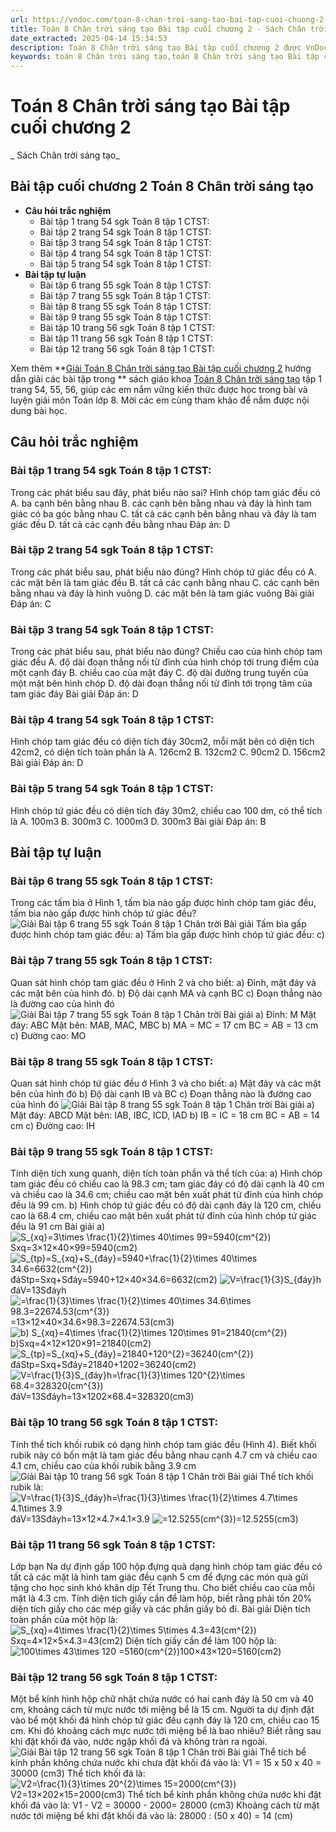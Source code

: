 ```yaml
---
url: https://vndoc.com/toan-8-chan-troi-sang-tao-bai-tap-cuoi-chuong-2-295462
title: Toán 8 Chân trời sáng tạo Bài tập cuối chương 2 - Sách Chân trời sáng tạo - VnDoc.com
date_extracted: 2025-04-14 15:34:53
description: Toán 8 Chân trời sáng tạo Bài tập cuối chương 2 được VnDoc biên soạn lời giải nhằm giúp các em nắm được nội dung Bài tập cuối chương, Toán 8 sách Chân trời sáng tạo. Mời các em tham khảo lời giải
keywords: toán 8 Chân trời sáng tạo,toán 8 Chân trời sáng tạo Bài tập cuối chương 2,toán 8 Chân trời sáng tạo Bài tập cuối chương,toán lớp 8 Chân trời sáng tạo,giải toán 8 Chân trời sáng tạo,giải sgk toán 8 Chân trời sáng tạo,sgk toán 8 Chân trời sáng tạo,sách giáo khoa toán 8 Chân trời sáng tạo,toán 8 Bài tập cuối chương 2,bài tập cuối chương 2 lớp 8,bài tập cuối chương 2 toán 8 chân trời sáng tạo,bài tập cuối chương 2 toán 8
---
```


# Toán 8 Chân trời sáng tạo Bài tập cuối chương 2
 _ Sách Chân trời sáng tạo_
## Bài tập cuối chương 2 Toán 8 Chân trời sáng tạo
  * **Câu hỏi trắc nghiệm**
    * Bài tập 1 trang 54 sgk Toán 8 tập 1 CTST: 
    * Bài tập 2 trang 54 sgk Toán 8 tập 1 CTST: 
    * Bài tập 3 trang 54 sgk Toán 8 tập 1 CTST: 
    * Bài tập 4 trang 54 sgk Toán 8 tập 1 CTST: 
    * Bài tập 5 trang 54 sgk Toán 8 tập 1 CTST: 
  * **Bài tập tự luận**
    * Bài tập 6 trang 55 sgk Toán 8 tập 1 CTST: 
    * Bài tập 7 trang 55 sgk Toán 8 tập 1 CTST: 
    * Bài tập 8 trang 55 sgk Toán 8 tập 1 CTST: 
    * Bài tập 9 trang 55 sgk Toán 8 tập 1 CTST: 
    * Bài tập 10 trang 56 sgk Toán 8 tập 1 CTST: 
    * Bài tập 11 trang 56 sgk Toán 8 tập 1 CTST:
    * Bài tập 12 trang 56 sgk Toán 8 tập 1 CTST: 

Xem thêm
**[Giải Toán 8 Chân trời sáng tạo Bài tập cuối chương 2](<https://vndoc.com/toan-8-chan-troi-sang-tao-bai-tap-cuoi-chuong-2-295462>) hướng dẫn giải các bài tập trong ** sách giáo khoa [Toán 8 Chân trời sáng tạo](<https://vndoc.com/toan-8-chan-troi-sang-tao>) tập 1 trang 54, 55, 56, giúp các em nắm vững kiến thức được học trong bài và luyện giải môn Toán lớp 8. Mời các em cùng tham khảo để nắm được nội dung bài học.
## Câu hỏi trắc nghiệm
### **Bài tập 1 trang 54 sgk Toán 8 tập 1 CTST:**
Trong các phát biểu sau đây, phát biểu nào sai?
Hình chóp tam giác đều có
A. ba cạnh bên bằng nhau
B. các cạnh bên bằng nhau và đáy là hình tam giác có ba góc bằng nhau
C. tất cả các cạnh bên bằng nhau và đáy là tam giác đều
D. tất cả các cạnh đều bằng nhau
Đáp án: D
### **Bài tập 2 trang 54 sgk Toán 8 tập 1 CTST:**
Trong các phát biểu sau, phát biểu nào đúng?
Hình chóp tứ giác đều có
A. các mặt bên là tam giác đều
B. tất cả các cạnh bằng nhau
C. các cạnh bên bằng nhau và đáy là hình vuông
D. các mặt bên là tam giác vuông
Bài giải
Đáp án: C
### **Bài tập 3 trang 54 sgk Toán 8 tập 1 CTST:**
Trong các phát biểu sau, phát biểu nào đúng?
Chiều cao của hình chóp tam giác đều
A. độ dài đoạn thẳng nối từ đỉnh của hình chóp tới trung điểm của một cạnh đáy
B. chiều cao của mặt đáy
C. độ dài đường trung tuyến của một mặt bên hình chóp
D. độ dài đoạn thẳng nối từ đỉnh tới trọng tâm của tam giác đáy
Bài giải
Đáp án: D
### **Bài tập 4 trang 54 sgk Toán 8 tập 1 CTST:**
Hình chóp tam giác đều có diện tích đáy 30cm2, mỗi mặt bên có diện tích 42cm2, có diện tích toàn phần là
A. 126cm2
B. 132cm2
C. 90cm2
D. 156cm2
Bài giải
Đáp án: D
### **Bài tập 5 trang 54 sgk Toán 8 tập 1 CTST:**
Hình chóp tứ giác đều có diện tích đáy 30m2, chiều cao 100 dm, có thể tích là
A. 100m3
B. 300m3
C. 1000m3
D. 300m3
Bài giải
Đáp án: B
## Bài tập tự luận
### **Bài tập 6 trang 55 sgk Toán 8 tập 1 CTST:**
Trong các tấm bìa ở Hình 1, tấm bìa nào gấp được hình chóp tam giác đều, tấm bìa nào gấp được hình chóp tứ giác đều?
![Giải Bài tập 6 trang 55 sgk Toán 8 tập 1 Chân trời](https://i.vdoc.vn/data/image/2023/04/26/anh-3-5.png)
Bài giải
Tấm bìa gấp được hình chóp tam giác đều: a\)
Tấm bìa gấp được hình chóp tứ giác đều: c\)
### **Bài tập 7 trang 55 sgk Toán 8 tập 1 CTST:**
Quan sát hình chóp tam giác đều ở Hình 2 và cho biết:
a\) Đỉnh, mặt đáy và các mặt bên của hình đó.
b\) Độ dài cạnh MA và cạnh BC
c\) Đoạn thẳng nào là đường cao của hình đó
![Giải Bài tập 7 trang 55 sgk Toán 8 tập 1 Chân trời](https://i.vdoc.vn/data/image/2023/04/26/anh-3-6.png)
Bài giải
a\) Đỉnh: M
Mặt đáy: ABC
Mặt bên: MAB, MAC, MBC
b\) MA = MC = 17 cm
BC = AB = 13 cm
c\) Đường cao: MO
### **Bài tập 8 trang 55 sgk Toán 8 tập 1 CTST:**
Quan sát hình chóp tứ giác đều ở Hình 3 và cho biết:
a\) Mặt đáy và các mặt bên của hình đó
b\) Độ dài cạnh IB và BC
c\) Đoạn thẳng nào là đường cao của hình đó
![Giải Bài tập 8 trang 55 sgk Toán 8 tập 1 Chân trời](https://i.vdoc.vn/data/image/2023/04/26/anh-3-7.png)
Bài giải
a\) Mặt đáy: ABCD
Mặt bên: IAB, IBC, ICD, IAD
b\) IB = IC = 18 cm
BC = AB = 14 cm
c\) Đường cao: IH
### **Bài tập 9 trang 55 sgk Toán 8 tập 1 CTST:**
Tính diện tích xung quanh, diện tích toàn phần và thể tích của:
a\) Hình chóp tam giác đều có chiều cao là 98.3 cm; tam giác đáy có độ dài cạnh là 40 cm và chiều cao là 34.6 cm; chiều cao mặt bên xuất phát từ đỉnh của hình chóp đều là 99 cm.
b\) Hình chóp tứ giác đều có độ dài cạnh đáy là 120 cm, chiều cao là 68.4 cm, chiều cao mặt bên xuất phát từ đỉnh của hình chóp tứ giác đều là 91 cm
Bài giải
a\) ![S_{xq}=3\\times \\frac{1}{2}\\times 40\\times 99=5940\(cm^{2}\)](https://i.vdoc.vn/data/image/blank.png)Sxq=3×12×40×99=5940\(cm2\)
![S_{tp}=S_{xq}+S_{đáy}=5940+\\frac{1}{2}\\times 40\\times 34.6=6632\(cm^{2}\)](https://i.vdoc.vn/data/image/blank.png)đáStp=Sxq+Sđáy=5940+12×40×34.6=6632\(cm2\)
![V=\\frac{1}{3}S_{đáy}h](https://i.vdoc.vn/data/image/blank.png)đáV=13Sđáyh
![=\\frac{1}{3}\\times \\frac{1}{2}\\times 40\\times 34.6\\times 98.3=22674.53\(cm^{3}\)](https://i.vdoc.vn/data/image/blank.png)=13×12×40×34.6×98.3=22674.53\(cm3\)
![b\) S_{xq}=4\\times \\frac{1}{2}\\times 120\\times 91=21840\(cm^{2}\)](https://i.vdoc.vn/data/image/blank.png)b\)Sxq=4×12×120×91=21840\(cm2\)
![S_{tp}=S_{xq}+S_{đáy}=21840+120^{2}=36240\(cm^{2}\)](https://i.vdoc.vn/data/image/blank.png)đáStp=Sxq+Sđáy=21840+1202=36240\(cm2\)
![V=\\frac{1}{3}S_{đáy}h=\\frac{1}{3}\\times 120^{2}\\times 68.4=328320\(cm^{3}\)](https://i.vdoc.vn/data/image/blank.png)đáV=13Sđáyh=13×1202×68.4=328320\(cm3\)
### **Bài tập 10 trang 56 sgk Toán 8 tập 1 CTST:**
Tính thể tích khối rubik có dạng hình chóp tam giác đều \(Hình 4\). Biết khối rubik này có bốn mặt là tam giác đều bằng nhau cạnh 4.7 cm và chiều cao 4.1 cm, chiều cao của khối rubik bằng 3.9 cm
![Giải Bài tập 10 trang 56 sgk Toán 8 tập 1 Chân trời](https://i.vdoc.vn/data/image/2023/04/26/anh-3-8.png)
Bài giải
Thể tích khối rubik là:
![V=\\frac{1}{3}S_{đáy}h=\\frac{1}{3}\\times \\frac{1}{2}\\times 4.7\\times 4.1\\times 3.9](https://i.vdoc.vn/data/image/blank.png)đáV=13Sđáyh=13×12×4.7×4.1×3.9
![=12.5255\(cm^{3}\)](https://i.vdoc.vn/data/image/blank.png)=12.5255\(cm3\)
### **Bài tập 11 trang 56 sgk Toán 8 tập 1 CTST:**
Lớp bạn Na dự định gấp 100 hộp đựng quà dạng hình chóp tam giác đều có tất cả các mặt là hình tam giác đều cạnh 5 cm để đựng các món quà gửi tặng cho học sinh khó khăn dịp Tết Trung thu. Cho biết chiều cao của mỗi mặt là 4.3 cm. Tính diện tích giấy cần để làm hộp, biết rằng phải tốn 20% diện tích giấy cho các mép giấy và các phần giấy bỏ đi.
Bài giải
Diện tích toàn phần của một hộp là:
![S_{xq}=4\\times \\frac{1}{2}\\times 5\\times 4.3=43\(cm^{2}\)](https://i.vdoc.vn/data/image/blank.png)Sxq=4×12×5×4.3=43\(cm2\)
Diện tích giấy cần để làm 100 hộp là:
![100\\times 43\\times 120 =5160\(cm^{2}\)](https://i.vdoc.vn/data/image/blank.png)100×43×120=5160\(cm2\)
### **Bài tập 12 trang 56 sgk Toán 8 tập 1 CTST:**
Một bể kính hình hộp chữ nhật chứa nước có hai cạnh đáy là 50 cm và 40 cm, khoảng cách từ mực nước tới miệng bể là 15 cm. Người ta dự định đặt vào bể một khối đá hình chóp tứ giác đều cạnh đáy là 120 cm, chiều cao 15 cm. Khi đó khoảng cách mực nước tới miệng bể là bao nhiêu? Biết rằng sau khi đặt khối đá vào, nước ngập khối đá và không tràn ra ngoài.
![Giải Bài tập 12 trang 56 sgk Toán 8 tập 1 Chân trời](https://i.vdoc.vn/data/image/2023/04/26/anh-3-9.png)
Bài giải
Thể tích bể kính phần không chứa nước khi chưa đặt khối đá vào là:
V1 = 15 x 50 x 40 = 30000 \(cm3\)
Thể tích khối đá là: ![V2=\\frac{1}{3}\\times 20^{2}\\times 15=2000\(cm^{3}\)](https://i.vdoc.vn/data/image/blank.png)V2=13×202×15=2000\(cm3\)
Thể tích bể kính phần không chứa nước khi đặt khối đá vào là:
V1 - V2 = 30000 - 2000= 28000 \(cm3\)
Khoảng cách từ mặt nước tới miệng bể khi đặt khối đá vào là:
28000 : \(50 x 40\) = 14 \(cm\)
